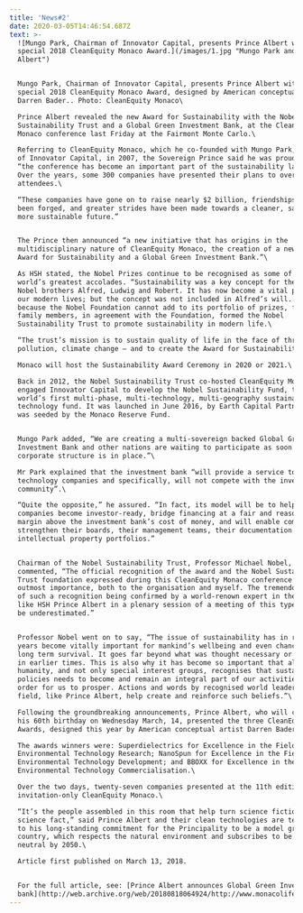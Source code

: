 ```yaml
---
title: 'News#2'
date: 2020-03-05T14:46:54.687Z
text: >-
  ![Mungo Park, Chairman of Innovator Capital, presents Prince Albert with a
  special 2018 CleanEquity Monaco Award.](/images/1.jpg "Mungo Park and Prince
  Albert")


  Mungo Park, Chairman of Innovator Capital, presents Prince Albert with a
  special 2018 CleanEquity Monaco Award, designed by American conceptual artist
  Darren Bader.. Photo: CleanEquity Monaco\

  Prince Albert revealed the new Award for Sustainability with the Nobel
  Sustainability Trust and a Global Green Investment Bank, at the CleanEquity
  Monaco conference last Friday at the Fairmont Monte Carlo.\

  Referring to CleanEquity Monaco, which he co-founded with Mungo Park, Chairman
  of Innovator Capital, in 2007, the Sovereign Prince said he was proud that
  “the conference has become an important part of the sustainability landscape.
  Over the years, some 300 companies have presented their plans to over 1600
  attendees.\

  “These companies have gone on to raise nearly $2 billion, friendships have
  been forged, and greater strides have been made towards a cleaner, safer and
  more sustainable future.”


  The Prince then announced “a new initiative that has origins in the
  multidisciplinary nature of CleanEquity Monaco, the creation of a new Global
  Award for Sustainability and a Global Green Investment Bank.”\

  As HSH stated, the Nobel Prizes continue to be recognised as some of the
  world’s greatest accolades. “Sustainability was a key concept for the three
  Nobel brothers Alfred, Ludwig and Robert. It has now become a vital part of
  our modern lives; but the concept was not included in Alfred’s will. So,
  because the Nobel Foundation cannot add to its portfolio of prizes, four Nobel
  family members, in agreement with the Foundation, formed the Nobel
  Sustainability Trust to promote sustainability in modern life.\

  “The trust’s mission is to sustain quality of life in the face of threats –
  pollution, climate change – and to create the Award for Sustainability.”\

  Monaco will host the Sustainability Award Ceremony in 2020 or 2021.\

  Back in 2012, the Nobel Sustainability Trust co-hosted CleanEquity Monaco and
  engaged Innovator Capital to develop the Nobel Sustainability Fund, the
  world’s first multi-phase, multi-technology, multi-geography sustainable
  technology fund. It was launched in June 2016, by Earth Capital Partners and
  was seeded by the Monaco Reserve Fund.


  Mungo Park added, “We are creating a multi-sovereign backed Global Green
  Investment Bank and other nations are waiting to participate as soon as the
  corporate structure is in place.”\

  Mr Park explained that the investment bank “will provide a service to
  technology companies and specifically, will not compete with the investment
  community”.\

  “Quite the opposite,” he assured. “In fact, its model will be to help
  companies become investor-ready, bridge financing at a fair and reasonable
  margin above the investment bank’s cost of money, and will enable companies to
  strengthen their boards, their management teams, their documentation and their
  intellectual property portfolios.”


  Chairman of the Nobel Sustainability Trust, Professor Michael Nobel,
  commented, “The official recognition of the award and the Nobel Sustainability
  Trust foundation expressed during this CleanEquity Monaco conference is of
  outmost importance, both to the organisation and myself. The tremendous value
  of such a recognition being confirmed by a world-renown expert in the field
  like HSH Prince Albert in a plenary session of a meeting of this type cannot
  be underestimated.”


  Professor Nobel went on to say, “The issue of sustainability has in recent
  years become vitally important for mankind’s wellbeing and even chances of
  long term survival. It goes far beyond what was thought necessary or important
  in earlier times. This is also why it has become so important that all of
  humanity, and not only special interest groups, recognises that sustainability
  policies needs to become and remain an integral part of our activities in
  order for us to prosper. Actions and words by recognised world leaders in the
  field, like Prince Albert, help create and reinforce such beliefs.”\

  Following the groundbreaking announcements, Prince Albert, who will celebrate
  his 60th birthday on Wednesday March, 14, presented the three CleanEquity
  Awards, designed this year by American conceptual artist Darren Bader.\

  The awards winners were: Superdielectrics for Excellence in the Field of
  Environmental Technology Research; NanoSpun for Excellence in the Field of
  Environmental Technology Development; and BBOXX for Excellence in the Field of
  Environmental Technology Commercialisation.\

  Over the two days, twenty-seven companies presented at the 11th edition of the
  invitation-only CleanEquity Monaco.\

  “It’s the people assembled in this room that help turn science fiction into
  science fact,” said Prince Albert and their clean technologies are testament
  to his long-standing commitment for the Principality to be a model green
  country, which respects the natural environment and subscribes to be carbon
  neutral by 2050.\

  Article first published on March 13, 2018.


  For the full article, see: [Prince Albert announces Global Green Investment
  bank](http://web.archive.org/web/20180818064924/http://www.monacolife.net/prince-albert-announces-new-award-with-nobel-sustainability-trust-and-global-green-investment-bank/)
---
```


